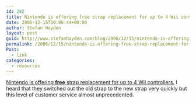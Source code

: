 ```yaml
---
id: 282
title: Nintendo is offering free strap replacement for up to 4 Wii controllers.
date: 2006-12-15T10:06:44+00:00
author: Stefan Hayden
layout: post
guid: http://www.stefanhayden.com/blog/2006/12/15/nintendo-is-offering-free-strap-replacement-for-up-to-4-wii-controllers/
permalink: /2006/12/15/nintendo-is-offering-free-strap-replacement-for-up-to-4-wii-controllers/
Post:
  - link
categories:
  - resources
---
```

<p><a href="http://www.nintendo.com/consumer/strapreplace.jsp">Nintendo is offering <strong>free</strong> strap replacement for up to 4 Wii controllers.</a> I heard that they switched out the old strap to the new strap very quickly but this level of customer service almost unprecedented.
</p>

